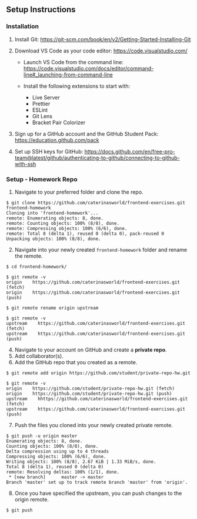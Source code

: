 ## Setup Instructions

### Installation

1. Install Git: https://git-scm.com/book/en/v2/Getting-Started-Installing-Git

2. Download VS Code as your code editor: https://code.visualstudio.com/

    - Launch VS Code from the command line: https://code.visualstudio.com/docs/editor/command-line#_launching-from-command-line
  
    - Install the following extensions to start with:
      - Live Server
      - Prettier
      - ESLint
      - Git Lens
      - Bracket Pair Colorizer

3. Sign up for a GitHub account and the GitHub Student Pack: https://education.github.com/pack

4. Set up SSH keys for GitHub: https://docs.github.com/en/free-pro-team@latest/github/authenticating-to-github/connecting-to-github-with-ssh

### Setup - Homework Repo

1. Navigate to your preferred folder and clone the repo.

```console
$ git clone https://github.com/caterinasworld/frontend-exercises.git frontend-homework
Cloning into 'frontend-homework'...
remote: Enumerating objects: 8, done.
remote: Counting objects: 100% (8/8), done.
remote: Compressing objects: 100% (6/6), done.
remote: Total 8 (delta 1), reused 0 (delta 0), pack-reused 0
Unpacking objects: 100% (8/8), done.
```
2. Navigate into your newly created `frontend-homework` folder and rename the remote.

```console
$ cd frontend-homework/

$ git remote -v
origin	  https://github.com/caterinasworld/frontend-exercises.git (fetch)
origin	  https://github.com/caterinasworld/frontend-exercises.git (push)

$ git remote rename origin upstream

$ git remote -v
upstream	https://github.com/caterinasworld/frontend-exercises.git (fetch)
upstream	https://github.com/caterinasworld/frontend-exercises.git (push)
```


4. Navigate to your account on GitHub and create a **private repo**.
5. Add collaborator(s).
6. Add the GitHub repo that you created as a remote.


```console
$ git remote add origin https://github.com/student/private-repo-hw.git

$ git remote -v
origin	  https://github.com/student/private-repo-hw.git (fetch)
origin	  https://github.com/student/private-repo-hw.git (push)
upstream	hhttps://github.com/caterinasworld/frontend-exercises.git (fetch)
upstream	https://github.com/caterinasworld/frontend-exercises.git (push)
```

7. Push the files you cloned into your newly created private remote.

```console
$ git push -u origin master
Enumerating objects: 8, done.
Counting objects: 100% (8/8), done.
Delta compression using up to 4 threads
Compressing objects: 100% (6/6), done.
Writing objects: 100% (8/8), 2.67 KiB | 1.33 MiB/s, done.
Total 8 (delta 1), reused 0 (delta 0)
remote: Resolving deltas: 100% (1/1), done.
 * [new branch]      master -> master
Branch 'master' set up to track remote branch 'master' from 'origin'.
```


8. Once you have specified the upstream, you can push changes to the origin remote.

```console
$ git push
```
